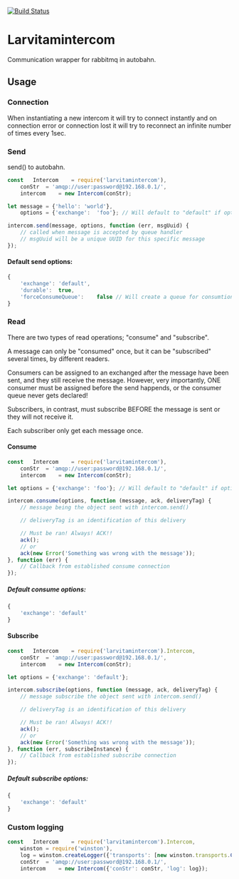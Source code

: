 [![Build Status](https://github.com/larvit/larvitamintercom/actions/workflows/ci.yml/badge.svg)](https://github.com/larvit/larvitamintercom/actions)

# Larvitamintercom

Communication wrapper for rabbitmq in autobahn.

## Usage

### Connection
When instantiating a new intercom it will try to connect instantly and on connection error or connection lost it will try to reconnect an infinite number of times every 1sec.

### Send

send() to autobahn.

```javascript
const	Intercom	= require('larvitamintercom'),
	conStr	= 'amqp://user:password@192.168.0.1/',
	intercom	= new Intercom(conStr);

let	message	= {'hello':	'world'},
	options	= {'exchange':	'foo'}; // Will default to "default" if options is omitted

intercom.send(message, options, function (err, msgUuid) {
	// called when message is accepted by queue handler
	// msgUuid will be a unique UUID for this specific message
});
```

#### Default send options:

```javascript
{
	'exchange':	'default',
	'durable':	true,
	'forceConsumeQueue':	false // Will create a queue for consumtion even if there is no current listeners. This way no message will ever be lost, since they will wait in this queue until some consumer consumes them.
}
```

### Read

There are two types of read operations; "consume" and "subscribe".

A message can only be "consumed" once, but it can be "subscribed" several times, by different readers.

Consumers can be assigned to an exchanged after the message have been sent, and they still receive the message.
However, very importantly, ONE consumer must be assigned before the send happends, or the consumer queue never gets declared!

Subscribers, in contrast, must subscribe BEFORE the message is sent or they will not receive it.

Each subscriber only get each message once.

#### Consume

```javascript
const	Intercom	= require('larvitamintercom'),
	conStr	= 'amqp://user:password@192.168.0.1/',
	intercom	= new Intercom(conStr);

let	options = {'exchange': 'foo'}; // Will default to "default" if options is omitted

intercom.consume(options, function (message, ack, deliveryTag) {
	// message being the object sent with intercom.send()

	// deliveryTag is an identification of this delivery

	// Must be ran! Always! ACK!!
	ack();
	// or
	ack(new Error('Something was wrong with the message'));
}, function (err) {
	// Callback from established consume connection
});
```

##### Default consume options:

```javascript
{
	'exchange':	'default'
}
```

#### Subscribe

```javascript
const	Intercom	= require('larvitamintercom').Intercom,
	conStr	= 'amqp://user:password@192.168.0.1/',
	intercom	= new Intercom(conStr);

let options = {'exchange': 'default'};

intercom.subscribe(options, function (message, ack, deliveryTag) {
	// message subscribe the object sent with intercom.send()

	// deliveryTag is an identification of this delivery

	// Must be ran! Always! ACK!!
	ack();
	// or
	ack(new Error('Something was wrong with the message'));
}, function (err, subscribeInstance) {
	// Callback from established subscribe connection
});
```

##### Default subscribe options:

```javascript
{
	'exchange':	'default'
}
```

### Custom logging

```javascript
const	Intercom	= require('larvitamintercom').Intercom,
	winston	= require('winston'),
	log	= winston.createLogger({'transports': [new winston.transports.Console()]}),
	conStr	= 'amqp://user:password@192.168.0.1/',
	intercom	= new Intercom({'conStr': conStr, 'log': log});
```